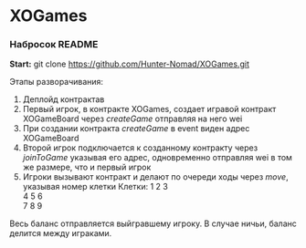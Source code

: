 # XOGames

 <h3><b>Набросок README</b></h3>

<b>Start:</b> git clone https://github.com/Hunter-Nomad/XOGames.git

Этапы разворачивания:
1. Деплойд контрактав
2. Первый игрок, в контракте XOGames, создает игравой контракт XOGameBoard через <i>createGame</i> отправляя на него wei
3. При создании контракта <i>createGame</i> в event виден адрес XOGameBoard
4. Второй игрок подключается к созданному контракту через <i>joinToGame</i> указывая его адрес, одновременно отправляя wei в том же размере, что и первый игрок
5. Игроки вызывают контракт и делают по очереди ходы через <i>move</i>, указывая номер клетки
Клетки:
1 2 3</br>
4 5 6</br>
7 8 9</br>

Весь баланс отправляется выйгравшему игроку. В случае ничьи, баланс делится между играками.
